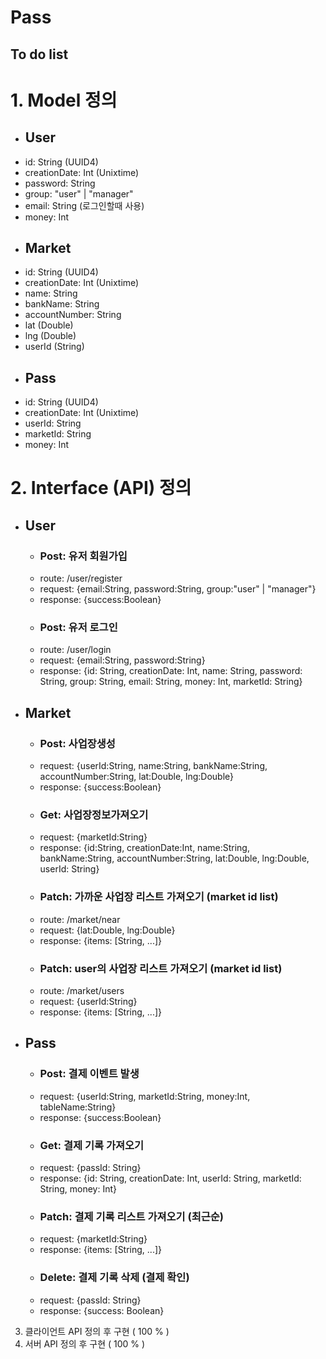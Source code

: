 # Pass
## To do list ##
# 1. Model 정의 #
  * ## User ##
   - id: String (UUID4)
   - creationDate: Int (Unixtime)
   - password: String
   - group: "user" | "manager"
   - email: String (로그인할때 사용)
   - money: Int
  * ## Market ##
   - id: String (UUID4)
   - creationDate: Int (Unixtime)
   - name: String
   - bankName: String
   - accountNumber: String
   - lat (Double)
   - lng (Double)
   - userId (String)
  * ## Pass ##
   - id: String (UUID4)
   - creationDate: Int (Unixtime)
   - userId: String
   - marketId: String
   - money: Int
  
# 2. Interface (API) 정의 #
  * ## User ##
    - ### Post: 유저 회원가입 ###
     + route: /user/register
     * request: {email:String, password:String, group:"user" | "manager"}
     * response: {success:Boolean}
    - ### Post: 유저 로그인 ###
     + route: /user/login
     + request: {email:String, password:String}
     + response: {id: String, creationDate: Int, name: String, password: String, group: String, email: String, money: Int, marketId: String}
  * ## Market ##
    - ### Post: 사업장생성 ###
     + request: {userId:String, name:String, bankName:String, accountNumber:String, lat:Double, lng:Double}
     + response: {success:Boolean}
    - ### Get: 사업장정보가져오기 ###
     + request: {marketId:String}
     + response: {id:String, creationDate:Int, name:String, bankName:String, accountNumber:String, lat:Double, lng:Double, userId: String}
    - ### Patch: 가까운 사업장 리스트 가져오기 (market id list) ###
     + route: /market/near
     + request: {lat:Double, lng:Double}
     + response: {items: [String, ...]}
    - ### Patch: user의 사업장 리스트 가져오기 (market id list) ###
     + route: /market/users
     + request: {userId:String}
     + response: {items: [String, ...]}
  * ## Pass ##
    - ### Post: 결제 이벤트 발생 ###
     + request: {userId:String, marketId:String, money:Int, tableName:String}
     + response: {success:Boolean}
    - ### Get: 결제 기록 가져오기  ###
     + request: {passId: String}
     + response: {id: String, creationDate: Int, userId: String, marketId: String, money: Int}
    - ### Patch: 결제 기록 리스트 가져오기 (최근순) ###
     + request: {marketId:String}
     + response: {items: [String, ...]}
    - ### Delete: 결제 기록 삭제 (결제 확인) ###
     + request: {passId: String}
     + response: {success: Boolean}
    
3. 클라이언트 API 정의 후 구현 ( 100 % )
4. 서버 API 정의 후 구현 ( 100 % )
